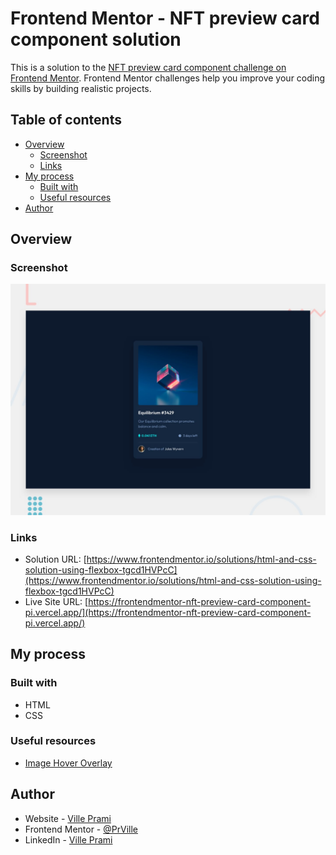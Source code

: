 # Frontend Mentor - NFT preview card component solution

This is a solution to the [NFT preview card component challenge on Frontend Mentor](https://www.frontendmentor.io/challenges/nft-preview-card-component-SbdUL_w0U). Frontend Mentor challenges help you improve your coding skills by building realistic projects. 

## Table of contents

- [Overview](#overview)
  - [Screenshot](#screenshot)
  - [Links](#links)
- [My process](#my-process)
  - [Built with](#built-with)
  - [Useful resources](#useful-resources)
- [Author](#author)

## Overview

### Screenshot

![](./design/desktop-preview.jpg)

### Links

- Solution URL: [https://www.frontendmentor.io/solutions/html-and-css-solution-using-flexbox-tgcd1HVPcC](https://www.frontendmentor.io/solutions/html-and-css-solution-using-flexbox-tgcd1HVPcC)
- Live Site URL: [https://frontendmentor-nft-preview-card-component-pi.vercel.app/](https://frontendmentor-nft-preview-card-component-pi.vercel.app/)

## My process

### Built with

- HTML
- CSS

### Useful resources

- [Image Hover Overlay](https://www.w3schools.com/howto/howto_css_image_overlay.asp)

## Author

- Website - [Ville Prami](https://villeprami.vercel.app/)
- Frontend Mentor - [@PrVille](https://www.frontendmentor.io/profile/PrVille)
- LinkedIn - [Ville Prami](https://www.linkedin.com/in/ville-prami/)
